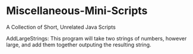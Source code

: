 # Miscellaneous-Mini-Scripts
A Collection of Short, Unrelated Java Scripts

AddLargeStrings:
  This program will take two strings of numbers, however large, and add them together outputing the resulting string.
